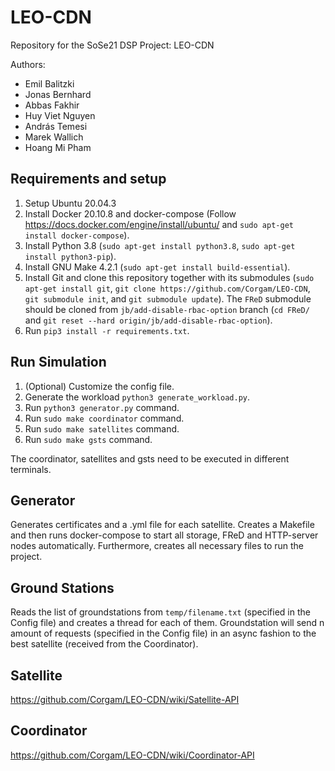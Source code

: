 # LEO-CDN

Repository for the SoSe21 DSP Project: LEO-CDN

Authors:

- Emil Balitzki
- Jonas Bernhard
- Abbas Fakhir
- Huy Viet Nguyen
- András Temesi
- Marek Wallich
- Hoang Mi Pham

## Requirements and setup

1. Setup Ubuntu 20.04.3
2. Install Docker 20.10.8 and docker-compose (Follow https://docs.docker.com/engine/install/ubuntu/ and `sudo apt-get install docker-compose`).
3. Install Python 3.8 (`sudo apt-get install python3.8`, `sudo apt-get install python3-pip`).
4. Install GNU Make 4.2.1 (`sudo apt-get install build-essential`).
5. Install Git and clone this repository together with its submodules (`sudo apt-get install git`, `git clone https://github.com/Corgam/LEO-CDN`, `git submodule init`, and `git submodule update`).
The `FReD` submodule should be cloned from `jb/add-disable-rbac-option` branch (`cd FReD/` and `git reset --hard origin/jb/add-disable-rbac-option`).
6. Run `pip3 install -r requirements.txt`.

## Run Simulation

1. (Optional) Customize the config file.
2. Generate the workload `python3 generate_workload.py`.
3. Run `python3 generator.py` command.
4. Run `sudo make coordinator` command.
5. Run `sudo make satellites` command.
6. Run `sudo make gsts` command.

The coordinator, satellites and gsts need to be executed in different terminals.

## Generator

Generates certificates and a .yml file for each satellite. Creates a Makefile and then runs docker-compose to start all storage, FReD and HTTP-server nodes automatically. Furthermore, creates all necessary files to run the project.

## Ground Stations

Reads the list of groundstations from `temp/filename.txt` (specified in the Config file) and creates a thread for each of them. Groundstation will send n amount of requests (specified in the Config file) in an async fashion to the best satellite (received from the Coordinator).

## Satellite

https://github.com/Corgam/LEO-CDN/wiki/Satellite-API

## Coordinator

https://github.com/Corgam/LEO-CDN/wiki/Coordinator-API
